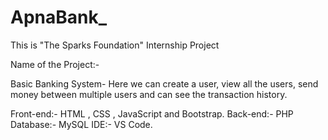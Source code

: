 # ApnaBank_

This is "The Sparks Foundation" Internship Project 

Name of the Project:-

Basic Banking System- Here we can create a user, view all the users, send money between multiple users and can see the transaction history.

Front-end:- HTML , CSS , JavaScript and Bootstrap.
Back-end:- PHP 
Database:- MySQL
IDE:- VS Code.
